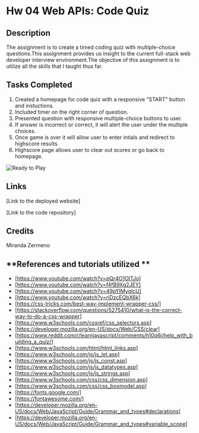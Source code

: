 # Hw 04 Web APIs: Code Quiz

##  **Description**
The assignment is to create a timed coding quiz with multiple-choice questions.This assignment provides us insight to the current full-stack web developer interview environment.The objective of this assignment is to utilize all the skills that I taught thus far.

## **Tasks Completed**

1. Created a homepage for code quiz with a responsive "START" button and instuctions.
2. Included timer on the right corner of question.
3. Presented question with responsive multiple-choice buttons to user. 
4. If answer is incorrect or correct, it will alert the user under the multiple choices.
5. Once game is over it will allow user to enter intials and redirect to highscore results.
6. Highscore page allows user to clear out scores or go back to homepage. 

![Ready to Play](https://user-images.githubusercontent.com/87839888/131238499-4fa6e567-786c-416a-aaeb-eb976666070a.png)


## **Links**

 [Link to the deployed website] 

 [Link to the code repository]

## **Credits**
Miranda Zermeno


## **References and tutorials utilized **

* [https://www.youtube.com/watch?v=pQr4O1OITJo]
* [https://www.youtube.com/watch?v=f4fB9Xg2JEY]
* [https://www.youtube.com/watch?v=49pYIMygIcU]
* [https://www.youtube.com/watch?v=riDzcEQbX6k]
* [https://css-tricks.com/best-way-implement-wrapper-css/]
* [https://stackoverflow.com/questions/5275410/what-is-the-correct-way-to-do-a-css-wrapper]
* [https://www.w3schools.com/cssref/css_selectors.asp]
* [https://developer.mozilla.org/en-US/docs/Web/CSS/clear]
* [https://www.reddit.com/r/learnjavascript/comments/h10q6j/help_with_building_a_quiz/]
* [https://www.w3schools.com/html/html_links.asp]
* [https://www.w3schools.com/js/js_let.asp]
* [https://www.w3schools.com/js/js_const.asp]
* [https://www.w3schools.com/js/js_datatypes.asp]
* [https://www.w3schools.com/js/js_strings.asp]
* [https://www.w3schools.com/css/css_dimension.asp]
* [https://www.w3schools.com/css/css_boxmodel.asp]
* [https://fonts.google.com/]
* [https://fontawesome.com/]
* [https://developer.mozilla.org/en-US/docs/Web/JavaScript/Guide/Grammar_and_types#declarations]
* [https://developer.mozilla.org/en-US/docs/Web/JavaScript/Guide/Grammar_and_types#variable_scope]

